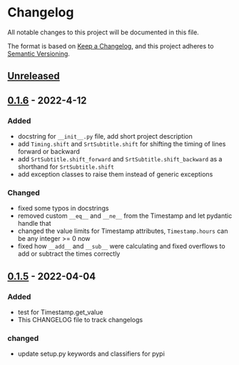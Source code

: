 # Changelog
All notable changes to this project will be documented in this file.

The format is based on [Keep a Changelog](https://keepachangelog.com/en/1.0.0/),
and this project adheres to [Semantic Versioning](https://semver.org/spec/v2.0.0.html).

## [Unreleased]

## [0.1.6] - 2022-4-12
### Added
- docstring for `__init__.py` file, add short project description
- add `Timing.shift` and `SrtSubtitle.shift` for shifting the timing of lines forward or backward
- add `SrtSubtitle.shift_forward` and `SrtSubtitle.shift_backward` as a shorthand for `SrtSubtitle.shift`
- add exception classes to raise them instead of generic exceptions
### Changed
- fixed some typos in docstrings
- removed custom `__eq__` and `__ne__` from the Timestamp and let pydantic handle that
- changed the value limits for Timestamp attributes, `Timestamp.hours` can be any integer >= 0 now
- fixed how `__add__` and `__sub__` were calculating and fixed overflows to add or subtract the times correctly

## [0.1.5] - 2022-04-04
### Added
- test for Timestamp.get_value
- This CHANGELOG file to track changelogs

### changed
- update setup.py keywords and classifiers for pypi


[Unreleased]: https://github.com/sina-e/PyTitle/compare/v0.1.6...HEAD
[0.1.6]: https://github.com/sina-e/PyTitle/compare/v0.1.5...v0.1.6
[0.1.5]: https://github.com/sina-e/PyTitle/compare/v0.1.4...v0.1.5